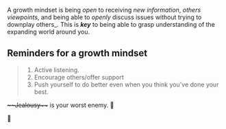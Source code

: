 A growth mindset is being *open* to receiving _new information_, _others viewpoints_, and being able to _openly_ discuss issues without trying to downplay others_. This is **_key_** to being able to grasp understanding of the expanding world around you. 


## Reminders for a growth mindset
> <ol> 
>   <li> Active listening.</li>
>   <li> Encourage others/offer support</li> 
>   <li> Push yourself to do better even when you think you've done your best.</li>
> </ol>

<body>
<strike>~~Jealousy~~</strike> is your worst enemy. <span>&#129497;</span>

</body> 


:cowboy_hat_face:	
